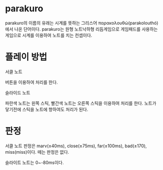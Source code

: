 # parakuro
parakuro의 이름의 유래는 시계를 뜻하는 그리스어 παρακολουθώ(parakolouthó)에서 나온 단어이다.
parakuro는 원형 노트낙하형 리듬게임으로 게임패드를 사용하는 게임으로 시계를 이용하여 노트를 치는 컨셉이다.
# 플레이 방법

서클 노트

버튼을 이용하여 처리를 한다. 

슬라이드 노트

파란색 노트는 왼쪽 스틱, 빨간색 노트는 오른쪽 스틱을 이용하여 처리를 한다. 노트가 닿기전에 스틱을 노트에 향하여도 처리가 된다. 

# 판정
서클 노트 판정은 marv(±40ms), close(±75ms), far(±100ms), bad(±170), miss(miss)이다.
떼는 판정은 없다.

슬라이트 노트는 0~-80ms이다.
